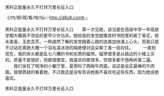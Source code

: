 黑料正能量永久不打烊万里长征入口

《/内/部/观/看/地/址👉http://d8s8.com》--

黑料正能量永久不打烊万里长征入口　　第一次见她，该当是在高级中学一年级放学期大概我不领会的更早少许功夫。她给我的发觉就像其时书院里的紫丁香花，若水柔香，玉色含芳。一种遽然了解的发觉跟着心跳的连接加快涌上心头，而我只是不过站在离她大概一个羽毛溜冰场的隔绝便对这朵紫丁香一目向往。
　　一直到现在，我的床头都是乱七八糟的书和劣质的磁带。磁带很多是从路边的小摊上买的。质量不是很好，但都很便宜。我喜欢的歌很多，但很多都不想再听第二遍。
　　我们坐在了明净的小餐厅里，夏雨叫了两碗牛肉面，说这是全区最棒的牛肉面。我很质疑的看着她，不过我还是没有告诉她我不喜欢吃这些东西，因为她说她喜欢。





黑料正能量永久不打烊万里长征入口

